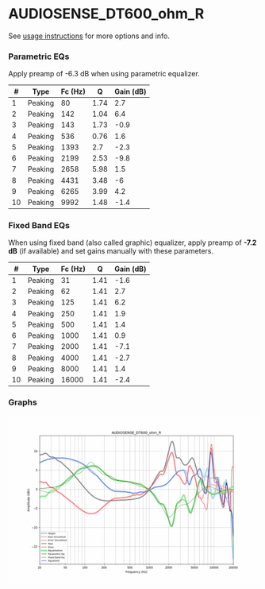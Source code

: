 # AUDIOSENSE_DT600_ohm_R
See [usage instructions](https://github.com/jaakkopasanen/AutoEq#usage) for more options and info.

### Parametric EQs
Apply preamp of -6.3 dB when using parametric equalizer.

|   # | Type    |   Fc (Hz) |    Q |   Gain (dB) |
|-----|---------|-----------|------|-------------|
|   1 | Peaking |        80 | 1.74 |         2.7 |
|   2 | Peaking |       142 | 1.04 |         6.4 |
|   3 | Peaking |       143 | 1.73 |        -0.9 |
|   4 | Peaking |       536 | 0.76 |         1.6 |
|   5 | Peaking |      1393 | 2.7  |        -2.3 |
|   6 | Peaking |      2199 | 2.53 |        -9.8 |
|   7 | Peaking |      2658 | 5.98 |         1.5 |
|   8 | Peaking |      4431 | 3.48 |        -6   |
|   9 | Peaking |      6265 | 3.99 |         4.2 |
|  10 | Peaking |      9992 | 1.48 |        -1.4 |

### Fixed Band EQs
When using fixed band (also called graphic) equalizer, apply preamp of **-7.2 dB** (if available) and set gains manually with these parameters.

|   # | Type    |   Fc (Hz) |    Q |   Gain (dB) |
|-----|---------|-----------|------|-------------|
|   1 | Peaking |        31 | 1.41 |        -1.6 |
|   2 | Peaking |        62 | 1.41 |         2.7 |
|   3 | Peaking |       125 | 1.41 |         6.2 |
|   4 | Peaking |       250 | 1.41 |         1.9 |
|   5 | Peaking |       500 | 1.41 |         1.4 |
|   6 | Peaking |      1000 | 1.41 |         0.9 |
|   7 | Peaking |      2000 | 1.41 |        -7.1 |
|   8 | Peaking |      4000 | 1.41 |        -2.7 |
|   9 | Peaking |      8000 | 1.41 |         1.4 |
|  10 | Peaking |     16000 | 1.41 |        -2.4 |

### Graphs
![](./AUDIOSENSE_DT600_ohm_R.png)
